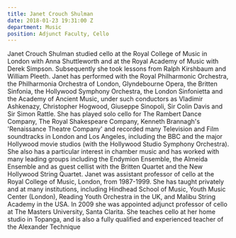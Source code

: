 ```yaml
---
title: Janet Crouch Shulman
date: 2018-01-23 19:31:00 Z
department: Music
position: Adjunct Faculty, Cello
---
```


Janet Crouch Shulman studied cello at the Royal College of Music in London with Anna Shuttleworth and at the Royal Academy of Music with Derek Simpson. Subsequently she took lessons from Ralph Kirshbaum and William Pleeth. Janet has performed with the Royal Philharmonic Orchestra, the Philharmonia Orchestra of London, Glyndebourne Opera, the Britten Sinfonia, the Hollywood Symphony Orchestra, the London Sinfonietta and the Academy of Ancient Music, under such conductors as Vladimir Ashkenazy, Christopher Hogwood, Giuseppe Sinopoli, Sir Colin Davis and Sir Simon Rattle. She has played solo cello for The Rambert Dance Company, The Royal Shakespeare Company, Kenneth Brannagh's 'Renaissance Theatre Company' and recorded many Television and Film soundtracks in London and Los Angeles, including the BBC and the major Hollywood movie studios (with the Hollywood Studio Symphony Orchestra). She also has a particular interest in chamber music and has worked with many leading groups including the Endymion Ensemble, the Almeida Ensemble and as guest cellist with the Britten Quartet and the New Hollywood String Quartet. Janet was assistant professor of cello at the Royal College of Music, London, from 1987-1999. She has taught privately and at many institutions, including Hindhead School of Music, Youth Music Center (London), Reading Youth Orchestra in the UK, and Malibu String Academy in the USA. In 2009 she was appointed adjunct professor of cello at The Masters University, Santa Clarita. She teaches cello at her home studio in Topanga, and is also a fully qualified and experienced teacher of the Alexander Technique